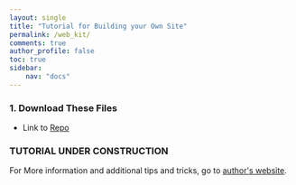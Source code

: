 ```yaml
---
layout: single
title: "Tutorial for Building your Own Site"
permalink: /web_kit/
comments: true
author_profile: false
toc: true
sidebar:
    nav: "docs"
---
```

### 1. Download These Files

- Link to [Repo](https://github.com/israeldi/Web_Kit)

### TUTORIAL UNDER CONSTRUCTION

For More information and additional tips and tricks, go to [author's website](https://mmistakes.github.io/minimal-mistakes/docs/configuration/#).


